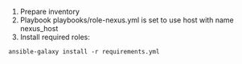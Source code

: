 1. Prepare inventory
2. Playbook playbooks/role-nexus.yml is set to use host with name nexus_host
3. Install required roles:
```
ansible-galaxy install -r requirements.yml
```
